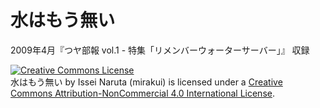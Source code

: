# 水はもう無い

2009年4月『つヤ部報 vol.1 - 特集「リメンバーウォーターサーバー」』 収録

<a rel="license" href="http://creativecommons.org/licenses/by-nc/4.0/"><img alt="Creative Commons License" style="border-width:0" src="https://i.creativecommons.org/l/by-nc/4.0/88x31.png" /></a><br /><span xmlns:dct="http://purl.org/dc/terms/" property="dct:title">水はもう無い</span> by <span xmlns:cc="http://creativecommons.org/ns#" property="cc:attributionName">Issei Naruta (mirakui)</span> is licensed under a <a rel="license" href="http://creativecommons.org/licenses/by-nc/4.0/">Creative Commons Attribution-NonCommercial 4.0 International License</a>.
